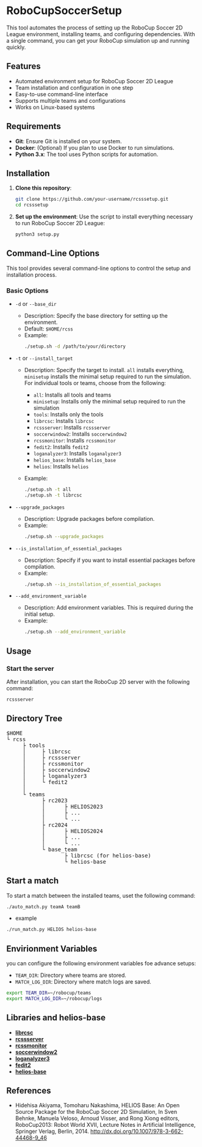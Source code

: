 # RoboCupSoccerSetup

This tool automates the process of setting up the RoboCup Soccer 2D League environment, installing teams, and configuring dependencies. With a single command, you can get your RoboCup simulation up and running quickly.

## Features

- Automated environment setup for RoboCup Soccer 2D League
- Team installation and configuration in one step
- Easy-to-use command-line interface
- Supports multiple teams and configurations
- Works on Linux-based systems

## Requirements

- **Git**: Ensure Git is installed on your system.
- **Docker**: (Optional) If you plan to use Docker to run simulations.
- **Python 3.x**: The tool uses Python scripts for automation.

## Installation

1. **Clone this repository**:
    ```bash
    git clone https://github.com/your-username/rcsssetup.git
    cd rcsssetup
    ```
2. **Set up the environment**:
    Use the script to install everything necessary to run RoboCup Soccer 2D League:
    ```bash
    python3 setup.py 
    ```
## Command-Line Options

This tool provides several command-line options to control the setup and installation process.

### Basic Options

- `-d` or `--base_dir`  
  - Description: Specify the base directory for setting up the environment.  
  - Default: `$HOME/rcss`  
  - Example:  
    ```bash
    ./setup.sh -d /path/to/your/directory
    ```

- `-t` or `--install_target`  
  - Description: Specify the target to install. `all` installs everything, `minisetup` installs the minimal setup required to run the simulation. For individual tools or teams, choose from the following:
    - `all`: Installs all tools and teams
    - `minisetup`: Installs only the minimal setup required to run the simulation
    - `tools`: Installs only the tools
    - `librcsc`: Installs `librcsc`
    - `rcssserver`: Installs `rcssserver`
    - `soccerwindow2`: Installs `soccerwindow2`
    - `rcssmonitor`: Installs `rcssmonitor`
    - `fedit2`: Installs `fedit2`
    - `loganalyzer3`: Installs `loganalyzer3`
    - `helios_base`: Installs `helios_base`
    - `helios`: Installs `helios`

  - Example:  
    ```bash
    ./setup.sh -t all
    ./setup.sh -t librcsc
    ```

- `--upgrade_packages`  
  - Description: Upgrade packages before compilation.  
  - Example:  
    ```bash
    ./setup.sh --upgrade_packages
    ```

- `--is_installation_of_essential_packages`  
  - Description: Specify if you want to install essential packages before compilation.  
  - Example:  
    ```bash
    ./setup.sh --is_installation_of_essential_packages
    ```

- `--add_environment_variable`  
  - Description: Add environment variables. This is required during the initial setup.  
  - Example:  
    ```bash
    ./setup.sh --add_environment_variable
    ```

## Usage

### Start the server

After installation, you can start the RoboCup 2D server with the following command:

```bash
rcssserver
```

## Directory Tree
<pre>
$HOME
└ rcss
     ├ tools
     │     ├ librcsc
     │     ├ rcssserver 
     │     ├ rcssmonitor
     │     ├ soccerwindow2
     │     ├ loganalyzer3
     │     └ fedit2
     │
     └ teams  
           ├ rc2023 
           │      ├ HELIOS2023
           │      ├ ...
           │      └ ...
           ├ rc2024
           │      ├ HELIOS2024
           │      ├ ...
           │      └ ...
           └ base_team
                  ├ librcsc (for helios-base)
                  └ helios-base
</pre>

## Start a match

To start a match between the installed teams, uset the following command:
```bash
./auto_match.py teamA teamB
```
- example
```bash
./run_match.py HELIOS helios-base
```

## Envirionment Variables

you can configure the following environment variables foe advance setups:
- `TEAM_DIR`: Directory where teams are stored.
- `MATCH_LOG_DIR`: Directory where match logs are saved.
```bash
export TEAM_DIR=~/robocup/teams
export MATCH_LOG_DIR=~/robocup/logs
```

## Libraries and helios-base

- **[librcsc](https://github.com/helios-base/librcsc)**
- **[rcssserver](https://github.com/rcsoccersim/rcssserver)**
- **[rcssmonitor](https://github.com/rcsoccersim/rcssmonitor)**
- **[soccerwindow2](https://github.com/helios-base/soccerwindow2)**
- **[loganalyzer3](https://github.com/opusymcomp/loganalyzer3)**
- **[fedit2](https://github.com/helios-base/fedit2)**
- **[helios-base](https://github.com/helios-base/helios-base)**


## References

- Hidehisa Akiyama, Tomoharu Nakashima, HELIOS Base: An Open Source Package for the RoboCup Soccer 2D Simulation, In Sven Behnke, Manuela Veloso, Arnoud Visser, and Rong Xiong editors, RoboCup2013: Robot World XVII, Lecture Notes in Artificial Intelligence, Springer Verlag, Berlin, 2014. http://dx.doi.org/10.1007/978-3-662-44468-9_46



